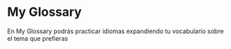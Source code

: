 # My Glossary

En My Glossary podrás practicar idiomas expandiendo tu vocabulario sobre el tema que prefieras